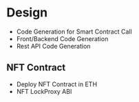 # Design

- Code Generation for Smart Contract Call
- Front/Backend Code Generation
- Rest API Code Generation


## NFT Contract

- Deploy NFT Contract in ETH
- NFT LockProxy ABI